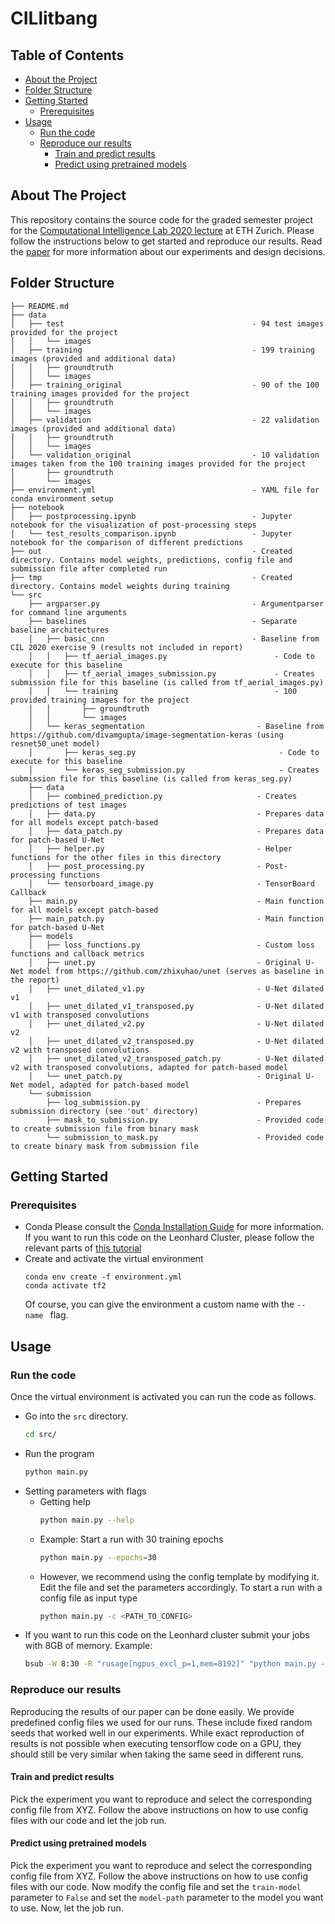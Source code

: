 # CILlitbang
## Table of Contents
* [About the Project](#about-the-project)
* [Folder Structure](#folder-structure)
* [Getting Started](#getting-started)
  * [Prerequisites](#prerequisites)
* [Usage](#usage)
  * [Run the code](#run-the-code)
  * [Reproduce our results](#reproduce-our-results)
    * [Train and predict results](#train-and-predict-results)
    * [Predict using pretrained models](#predict-using-pretrained-models)

## About The Project
This repository contains the source code for the graded semester project for the [Computational Intelligence Lab 2020 lecture](http://da.inf.ethz.ch/teaching/2020/CIL/) at ETH Zurich.
Please follow the instructions below to get started and reproduce our results.
Read the [paper](todo) for more information about our experiments and design decisions.

## Folder Structure
```
├── README.md
├── data                                             
│   ├── test                                          - 94 test images provided for the project
│   │   └── images
│   ├── training                                      - 199 training images (provided and additional data)
│   │   ├── groundtruth
│   │   └── images
│   ├── training_original                             - 90 of the 100 training images provided for the project
│   │   ├── groundtruth
│   │   └── images
│   ├── validation                                    - 22 validation images (provided and additional data)
│   │   ├── groundtruth
│   │   └── images
│   └── validation_original                           - 10 validation images taken from the 100 training images provided for the project
│       ├── groundtruth
│       └── images
├── environment.yml                                   - YAML file for conda environment setup
├── notebook                                          
│   ├── postprocessing.ipynb                          - Jupyter notebook for the visualization of post-processing steps
│   └── test_results_comparison.ipynb                 - Jupyter notebook for the comparison of different predictions
├── out                                               - Created directory. Contains model weights, predictions, config file and submission file after completed run
├── tmp                                               - Created directory. Contains model weights during training
└── src
    ├── argparser.py                                  - Argumentparser for command line arguments
    ├── baselines                                     - Separate baseline architectures
    │   ├── basic_cnn                                 - Baseline from CIL 2020 exercise 9 (results not included in report)
    │   │   ├── tf_aerial_images.py                        - Code to execute for this baseline
    │   │   ├── tf_aerial_images_submission.py             - Creates submission file for this baseline (is called from tf_aerial_images.py)
    │   │   └── training                                   - 100 provided training images for the project 
    │   │       ├── groundtruth
    │   │       └── images
    │   └── keras_segmentation                         - Baseline from https://github.com/divamgupta/image-segmentation-keras (using resnet50_unet model)
    │       ├── keras_seg.py                                - Code to execute for this baseline
    │       └── keras_seg_submission.py                     - Creates submission file for this baseline (is called from keras_seg.py)
    ├── data
    │   ├── combined_prediction.py                     - Creates predictions of test images
    │   ├── data.py                                    - Prepares data for all models except patch-based
    │   ├── data_patch.py                              - Prepares data for patch-based U-Net
    │   ├── helper.py                                  - Helper functions for the other files in this directory
    │   ├── post_processing.py                         - Post-processing functions
    │   └── tensorboard_image.py                       - TensorBoard Callback
    ├── main.py                                        - Main function for all models except patch-based
    ├── main_patch.py                                  - Main function for patch-based U-Net
    ├── models
    │   ├── loss_functions.py                          - Custom loss functions and callback metrics
    │   ├── unet.py                                    - Original U-Net model from https://github.com/zhixuhao/unet (serves as baseline in the report)
    │   ├── unet_dilated_v1.py                         - U-Net dilated v1
    │   ├── unet_dilated_v1_transposed.py              - U-Net dilated v1 with transposed convolutions
    │   ├── unet_dilated_v2.py                         - U-Net dilated v2
    │   ├── unet_dilated_v2_transposed.py              - U-Net dilated v2 with transposed convolutions
    │   ├── unet_dilated_v2_transposed_patch.py        - U-Net dilated v2 with transposed convolutions, adapted for patch-based model
    │   └── unet_patch.py                              - Original U-Net model, adapted for patch-based model
    └── submission
        ├── log_submission.py                          - Prepares submission directory (see 'out' directory)
        ├── mask_to_submission.py                      - Provided code to create submission file from binary mask
        └── submission_to_mask.py                      - Provided code to create binary mask from submission file
```

## Getting Started
### Prerequisites
- Conda
  Please consult the [Conda Installation Guide](https://docs.conda.io/projects/conda/en/latest/user-guide/install/#regular-installation) for more information.
  If you want to run this code on the Leonhard Cluster, please follow the relevant parts of [this tutorial](http://kevinkle.in/jekyll/update/2019/02/28/leonhard.html)
- Create and activate the virtual environment
  ```
  conda env create -f environment.yml
  conda activate tf2
  ```
  Of course, you can give the environment a custom name with the `-- name ` flag.

## Usage
### Run the code
Once the virtual environment is activated you can run the code as follows.
- Go into the `src` directory.
  ```sh
  cd src/
  ```
- Run the program
  ```sh
  python main.py
  ```
- Setting parameters with flags
  - Getting help
    ```sh
    python main.py --help
    ```
  - Example: Start a run with 30 training epochs
    ```sh
    python main.py --epochs=30
    ```
  - However, we recommend using the config template by modifying it.
    Edit the file and set the parameters accordingly. To start a run with a config file as input type
    ```sh
    python main.py -c <PATH_TO_CONFIG>
    ```
 - If you want to run this code on the Leonhard cluster submit your jobs with 8GB of memory. Example:
   ```sh
   bsub -W 8:30 -R "rusage[ngpus_excl_p=1,mem=8192]" "python main.py -c config.cfg"
   ```
### Reproduce our results
Reproducing the results of our paper can be done easily. We provide predefined config files we used for our runs. These include fixed random seeds that worked well in our experiments. While exact reproduction of results is not possible when executing tensorflow code on a GPU, they should still be very similar when taking the same seed in different runs.
#### Train and predict results
Pick the experiment you want to reproduce and select the corresponding config file from XYZ. Follow the above instructions on how to use config files with our code and let the job run.
#### Predict using pretrained models
Pick the experiment you want to reproduce and select the corresponding config file from XYZ. Follow the above instructions on how to use config files with our code. Now modify the config file and set the `train-model` parameter to `False` and set the `model-path` parameter to the model you want to use. Now, let the job run.
